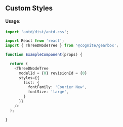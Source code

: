 ## Custom Styles

<!-- STORY -->

#### Usage:

```typescript jsx
import 'antd/dist/antd.css';

import React from 'react';
import { ThreeDNodeTree } from '@cognite/gearbox';

function ExampleComponent(props) {

  return (
    <ThreeDNodeTree
      modelId = {0} revisionId = {0}
      styles={{
        list: {
          fontFamily: 'Courier New',
          fontSize: 'large',
        }
      }}
    />
  );

}
```

